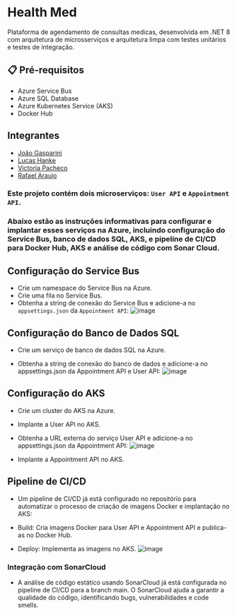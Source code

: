 # Health Med
Plataforma de agendamento de consultas medicas, desenvolvida em .NET 8 com arquitetura de microsserviços e arquitetura limpa com testes unitários e testes de integração.

## 📋 Pré-requisitos

* Azure Service Bus
* Azure SQL Database
* Azure Kubernetes Service (AKS)
* Docker Hub

## Integrantes

- [João Gasparini](https://github.com/joaogasparini)
- [Lucas Hanke](https://github.com/lucasbagrt)
- [Victoria Pacheco](https://github.com/vickypacheco)
- [Rafael Araujo](https://github.com/RafAraujo)

### Este projeto contém dois microserviços: `User API` e `Appointment API`.
### Abaixo estão as instruções informativas para configurar e implantar esses serviços na Azure, incluindo configuração do Service Bus, banco de dados SQL, AKS, e pipeline de CI/CD para Docker Hub, AKS e análise de código com Sonar Cloud.

## Configuração do Service Bus

- Crie um namespace do Service Bus na Azure.
- Crie uma fila no Service Bus.
- Obtenha a string de conexão do Service Bus e adicione-a no `appsettings.json` da `Appointment API`:
![image](https://github.com/user-attachments/assets/57bc9ef6-7625-41be-bb33-043773f20eb3)


## Configuração do Banco de Dados SQL

- Crie um serviço de banco de dados SQL na Azure.

- Obtenha a string de conexão do banco de dados e adicione-a no appsettings.json da Appointment API e User API:
![image](https://github.com/user-attachments/assets/99d9f42c-7713-465d-9f5d-d6881fda6445)

## Configuração do AKS

- Crie um cluster do AKS na Azure.
- Implante a User API no AKS.
- Obtenha a URL externa do serviço User API e adicione-a no appsettings.json da Appointment API:
![image](https://github.com/user-attachments/assets/a6cfab33-0a92-47d3-bcfd-5134ad55b017)

- Implante a Appointment API no AKS.

## Pipeline de CI/CD
- Um pipeline de CI/CD já está configurado no repositório para automatizar o processo de criação de imagens Docker e implantação no AKS:

- Build: Cria imagens Docker para User API e Appointment API e publica-as no Docker Hub.
- Deploy: Implementa as imagens no AKS.
![image](https://github.com/user-attachments/assets/100126b8-c769-44bb-856b-f8ae72b9b896)

### Integração com SonarCloud
- A análise de código estático usando SonarCloud já está configurada no pipeline de CI/CD para a branch main. O SonarCloud ajuda a garantir a qualidade do código, identificando bugs, vulnerabilidades e code smells.
